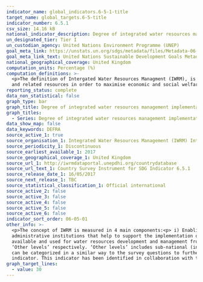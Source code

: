 ```yaml
---
indicator_name: global_indicators.6-5-1-title
target_name: global_targets.6-5-title
indicator_number: 6.5.1
csv_size: 14.16 kB
national_indicator_description: Degree of integrated water resources management implementation, measured from 0 (implementation not yet started) to 100 (fully implemented).
un_designated_tier: Tier I
un_custodian_agency: United Nations Environment Programme (UNEP)
goal_meta_link: https://unstats.un.org/sdgs/metadata/files/Metadata-06-05-01.pdf 
goal_meta_link_text: United Nations Sustainable Development Goals Metadata (PDF 410 KB)
national_geographical_coverage: United Kingdom
computation_units: Percentage (%)
computation_definitions: >-
  <p>The definition of Intergated Water Resources Managment (IWRM), is based on an internationally agreed definition, and is universally applicable. IWRM was officially established in 1992 and is defined as “a process which promotes the coordinated development and management of water, land
  and related resources in order to maximise economic and social welfare in an equitable manner without compromising the sustainability of vital ecosystems”.
reporting_status: complete
data_non_statistical: false
graph_type: bar
graph_title: Degree of integrated water resources management implementation
graph_titles:
  - Series: Degree of integrated water resources management implementation
data_show_map: false
data_keywords: DEFRA
source_active_1: true
source_organisation_1: Integrated Water Resources Management (IWRM) International
source_periodicity_1: Discontinuous
source_earliest_available_1: 2017
source_geographical_coverage_1: United Kingdom
source_url_1: http://iwrmdataportal.unepdhi.org/countrydatabase 
source_url_text_1: Country Survey Instrument for SDG Indicator 6.5.1
source_release_date_1: 16/05/2017
source_next_release_1: TBC
source_statistical_classification_1: Official international
source_active_2: false
source_active_3: false
source_active_4: false
source_active_5: false
source_active_6: false
indicator_sort_order: 06-05-01
other_info: >-
  <p>The concept of IWRM is measured in 4 main components:<p> i) Enabling environment - this includes the policies, laws, plans and strategies which create the ‘enabling environment’ for IWRM<p> ii) Institutions - includes the range and roles of political, social, economic and
  administrative institutions that help to support the implementation of IWRM <p>iii) Management Instruments - The tools and activities that enable decision-makers and users to make rational and informed choices between alternative actions<p>iv) Financing - Budgeting and financing made
  available and used for water resources development and management from various sources.<p>The indicator is based on a national survey structured around these four main components (UNEP 2016). Each component is also split into two parts; questions concerning the ‘National level’ and
  ‘Other levels’ respectively. ‘Other levels’ includes sub-national (including provinces/states for federated countries), basin level, and the transboundary level as appropriate. These two parts address the wording of Target 6.5, ‘implement [IWRM] at all levels …’. <p>Indicator resullts
  can be categorized in a similar way to the survey questions to further aid interpretation; Degree of implementation = Very low (0-9.9); Low (10-29.9); Medium-low (30-49.9); Medium-high (50-69.9); High (70-89.9); and Very high (90-100).<p>  Data follows the UN specification for this
  indicator. This indicator has been identified in collaboration with topic experts.
graph_target_lines:
  - value: 30    
---
```

